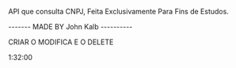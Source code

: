 API que consulta CNPJ, Feita Exclusivamente Para Fins de Estudos.

-------  MADE BY John Kalb ----------


CRIAR O MODIFICA E O DELETE

1:32:00